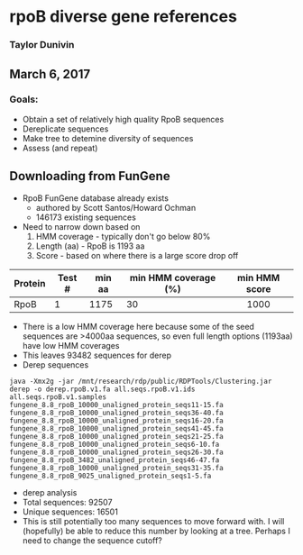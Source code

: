 # rpoB diverse gene references
### Taylor Dunivin
## March 6, 2017
### Goals: 
* Obtain a set of relatively high quality RpoB sequences
* Dereplicate sequences
* Make tree to detemine diversity of sequences
* Assess (and repeat)

## Downloading from FunGene
* RpoB FunGene database already exists
  * authored by Scott Santos/Howard Ochman
  * 146173 existing sequences
* Need to narrow down based on
  1. HMM coverage - typically don't go below 80%
  2. Length (aa) - RpoB is 1193 aa
  3. Score - based on where there is a large score drop off

| Protein | Test # | min aa | min HMM coverage (%) | min HMM score |
| --------- | ----- | ---------- | --------- | :-----: |
| RpoB | 1 | 1175 | 30 | 1000 |

* There is a low HMM coverage here because some of the seed sequences are >4000aa sequences, so even full length options (1193aa) have low HMM coverages
* This leaves 93482 sequences for derep
* Derep sequences
```
java -Xmx2g -jar /mnt/research/rdp/public/RDPTools/Clustering.jar derep -o derep.rpoB.v1.fa all.seqs.rpoB.v1.ids all.seqs.rpoB.v1.samples fungene_8.8_rpoB_10000_unaligned_protein_seqs11-15.fa  fungene_8.8_rpoB_10000_unaligned_protein_seqs36-40.fa fungene_8.8_rpoB_10000_unaligned_protein_seqs16-20.fa  fungene_8.8_rpoB_10000_unaligned_protein_seqs41-45.fa fungene_8.8_rpoB_10000_unaligned_protein_seqs21-25.fa  fungene_8.8_rpoB_10000_unaligned_protein_seqs6-10.fa fungene_8.8_rpoB_10000_unaligned_protein_seqs26-30.fa  fungene_8.8_rpoB_3482_unaligned_protein_seqs46-47.fa fungene_8.8_rpoB_10000_unaligned_protein_seqs31-35.fa  fungene_8.8_rpoB_9025_unaligned_protein_seqs1-5.fa
```
* derep analysis
 * Total sequences: 92507
 * Unique sequences: 16501
* This is still potentially too many sequences to move forward with. I will (hopefully) be able to reduce this number by looking at a tree. Perhaps I need to change the sequence cutoff? 
